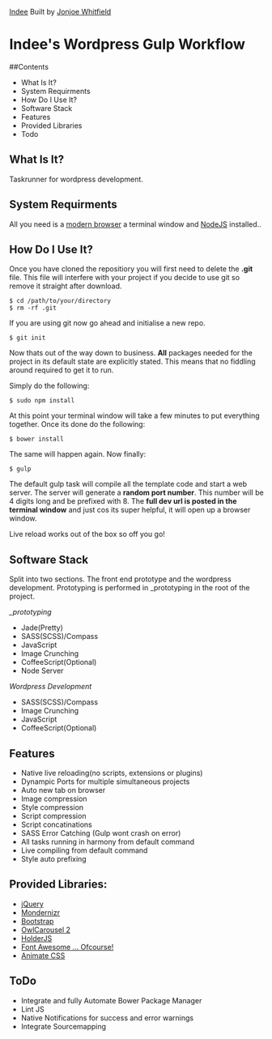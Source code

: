 
[Indee](http://indee.io)
Built by [Jonjoe Whitfield](http://jonjoe.io)

# Indee's Wordpress Gulp Workflow

##Contents
- What Is It?
- System Requirments
- How Do I Use It?
- Software Stack
- Features
- Provided Libraries
- Todo

## What Is It? 
Taskrunner for wordpress development.

## System Requirments 

All you need is a [modern browser](http://www.google.com/intl/en_uk/chrome/browser/) a terminal window and [NodeJS](http://nodejs.org/) installed.. 

## How Do I Use It?
Once you have cloned the repositiory you will first need to delete the **.git** file. This file will interfere with your project if you decide to use git so remove it straight after download. 

```
$ cd /path/to/your/directory
$ rm -rf .git
```

If you are using git now go ahead and initialise a new repo. 

```
$ git init
```

Now thats out of the way down to business. **All** packages needed for the project in its default state are explicitly stated. This means that no fiddling around required to get it to run. 

Simply do the following:

```
$ sudo npm install
```

At this point your terminal window will take a few minutes to put everything together. Once its done do the following:

```
$ bower install
```

The same will happen again. Now finally:

```
$ gulp
```

The default gulp task will compile all the template code and start a web server. The server will generate a **random port number**. This number will be 4 digits long and be prefixed with 8. The **full dev url is posted in the terminal window** and just cos its super helpful, it will open up a browser window. 

Live reload works out of the box so off you go!

## Software Stack

Split into two sections. The front end prototype and the wordpress development. Prototyping is performed in _prototyping in the root of the project. 

*_prototyping*
- Jade(Pretty)
- SASS(SCSS)/Compass
- JavaScript
- Image Crunching
- CoffeeScript(Optional)
- Node Server

*Wordpress Development*
- SASS(SCSS)/Compass
- Image Crunching
- JavaScript
- CoffeeScript(Optional)

## Features
- Native live reloading(no scripts, extensions or plugins)
- Dynampic Ports for multiple simultaneous projects
- Auto new tab on browser
- Image compression
- Style compression
- Script compression
- Script concatinations
- SASS Error Catching (Gulp wont crash on error)
- All tasks running in harmony from default command
- Live compiling from default command
- Style auto prefixing

## Provided Libraries:
- [jQuery](http://jquery.com/)
- [Mondernizr](http://modernizr.com/)
- [Bootstrap](http://getbootstrap.com/)
- [OwlCarousel 2](http://www.owlcarousel.owlgraphic.com/)
- [HolderJS](http://imsky.github.io/holder/)
- [Font Awesome ... Ofcourse!](http://fortawesome.github.io/Font-Awesome/)
- [Animate CSS](http://daneden.github.io/animate.css/)

## ToDo
- Integrate and fully Automate Bower Package Manager
- Lint JS
- Native Notifications for success and error warnings
- Integrate Sourcemapping


